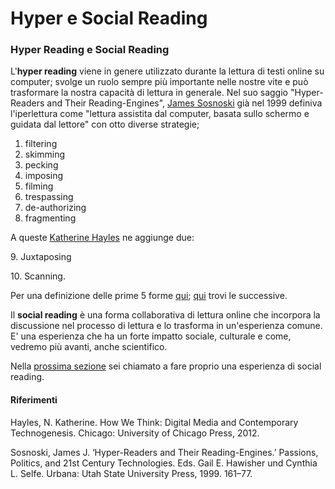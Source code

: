 # Hyper e Social Reading

### Hyper Reading e Social Reading

L'**hyper reading** viene in genere utilizzato durante la lettura di testi online su computer;  svolge un ruolo sempre più importante nelle nostre vite e può trasformare la nostra capacità di lettura in generale. Nel suo saggio "Hyper-Readers and Their Reading-Engines",  [James Sosnoski](https://www.academia.edu/12231219/Hyper\_Readers\_and\_their\_Reading\_Engines) già nel 1999 definiva l'iperlettura come "lettura assistita dal computer, basata sullo schermo e guidata dal lettore" con otto diverse strategie;

1. &#x20;filtering
2. skimming
3. pecking
4. imposing
5. filming
6. trespassing
7. de-authorizing
8. fragmenting

A queste [Katherine Hayles](https://dms484.files.wordpress.com/2017/01/hayles-how-we-think.pdf) ne aggiunge due:

&#x20; 9\. Juxtaposing

&#x20;10\. Scanning.

Per una definizione delle prime 5 forme [qui](https://www.futurelearn.com/info/courses/reading-digital/0/steps/16829); [ qui](https://tales.nmc.unibas.ch/de/literature-in-the-digital-age-11/hyper-reading-social-reading-33/what-are-the-strategies-of-hyper-reading-part-ii-170) trovi le successive.

Il **social reading** è una forma collaborativa di lettura online che incorpora la discussione nel processo di lettura e lo trasforma in un'esperienza comune. E' una esperienza che ha un forte impatto sociale, culturale  e come, vedremo più avanti, anche scientifico.&#x20;

Nella [prossima sezione](esercizio.md) sei chiamato a fare proprio una esperienza di social reading.

#### Riferimenti <a href="#references" id="references"></a>

Hayles, N. Katherine. How We Think: Digital Media and Contemporary Technogenesis. Chicago: University of Chicago Press, 2012.

Sosnoski, James J. ‘Hyper-Readers and Their Reading-Engines.’ Passions, Politics, and 21st Century Technologies. Eds. Gail E. Hawisher und Cynthia L. Selfe. Urbana: Utah State University Press, 1999. 161–77.
